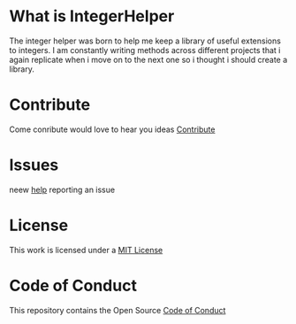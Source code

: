 # What is IntegerHelper

The integer helper was born to help me keep a library of useful extensions to integers. I am constantly writing methods across different projects that i again replicate when i move on to the next one so i thought i should create a library.

# Contribute

Come conribute would love to hear you ideas [Contribute](https://github.com/SamB1990/IntegerHelper/blob/master/Contributing.md)

# Issues

neew [help](https://github.com/SamB1990/IntegerHelper/blob/master/Contributing.md#issues) reporting an issue

# License

This work is licensed under a [MIT License](https://github.com/SamB1990/IntegerHelper/blob/master/LICENSE)

# Code of Conduct

This repository contains the Open Source [Code of Conduct](https://github.com/SamB1990/IntegerHelper/blob/master/code_of_conduct.md)
